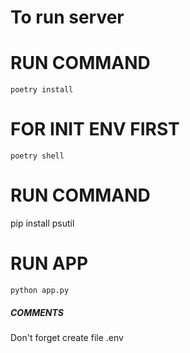 # To run server

# RUN COMMAND 
`poetry install`  
# FOR INIT ENV FIRST  
`poetry shell`  
# RUN COMMAND
pip install psutil
# RUN APP
`python app.py`
##### COMMENTS
Don't forget create file .env